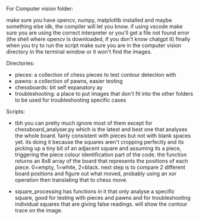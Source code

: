 For Computer vision folder:

make sure you have opencv, numpy, matplotlib installed and maybe something else idk, the compiler will let you know.
if using vscode make sure you are using the correct interpreter or you'll get a file not found error (the shell where opencv is downloaded, if you don't know chatgpt it)
finally when you try to run the script make sure you are in the computer vision directory in the terminal window or it won't find the images.

Directories:
- pieces: a collection of chess pieces to test contour detection with
- pawns: a collection of pawns, easier testing
- chessboards: bit self expanatory ay
- troubleshooting: a place to put images that don't fit into the other folders to be used for troubleshooting specific cases


Scripts:
- tbh you can pretty much ignore most of them except for chessboard_analyser.py which is the latest and best one that analyses the whole board.
 fairly consistent with pieces but not with blank spaces yet. its doing it because the squares aren't cropping perfectly and its picking up a tiny bit of an
 adjacent square and assuming its a piece, triggering the piece colour identification part of the code. the function returns an 8x8 array of the board that represents 
 the positions of each piece. 0=empty, 1=white, 2=black. next step is to compare 2 different board positions and figure out what moved, probably using an xor operation then
 translating that to chess move.


- square_processing has functions in it that only analyse a specific square, good for testing with pieces and pawns and for troubleshooting individual squares that are giving false readings.
will show the contour trace on the image.
